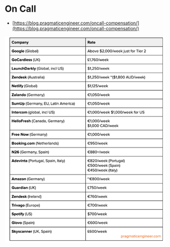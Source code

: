 # On Call

- [https://blog.pragmaticengineer.com/oncall-compensation/](https://blog.pragmaticengineer.com/oncall-compensation/)

![oncall overview](./oncall-pragmaticengineer.png)
